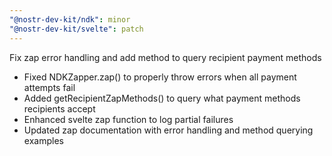 ```yaml
---
"@nostr-dev-kit/ndk": minor
"@nostr-dev-kit/svelte": patch
---
```


Fix zap error handling and add method to query recipient payment methods

- Fixed NDKZapper.zap() to properly throw errors when all payment attempts fail
- Added getRecipientZapMethods() to query what payment methods recipients accept
- Enhanced svelte zap function to log partial failures
- Updated zap documentation with error handling and method querying examples
